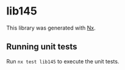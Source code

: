 # lib145

This library was generated with [Nx](https://nx.dev).

## Running unit tests

Run `nx test lib145` to execute the unit tests.

